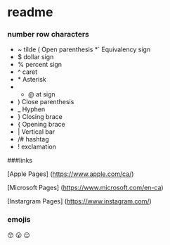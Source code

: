 # readme

### number row characters
* ~ tilde
( Open parenthesis
*` Equivalency sign
* $ dollar sign
* % percent sign
* ^ caret
* \* Asterisk
* * @ at sign
* ) Close parenthesis
* _  Hyphen
* } Closing brace
* { Opening brace
* |  Vertical bar
* /# hashtag
* ! exclamation

###links

[Apple Pages] (https://www.apple.com/ca/)

[Microsoft Pages] (https://www.microsoft.com/en-ca)

[Instargram Pages] (https://www.instagram.com/)

### emojis
:kissing_smiling_eyes:
:open_mouth:
:expressionless:
